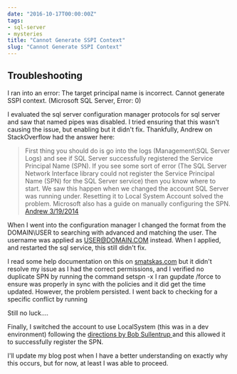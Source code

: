 ```yaml
---
date: "2016-10-17T00:00:00Z"
tags:
- sql-server
- mysteries
title: "Cannot Generate SSPI Context"
slug: "Cannot Generate SSPI Context"
---
```


## Troubleshooting

I ran into an error: The target principal name is incorrect.  Cannot generate SSPI context. (Microsoft SQL Server, Error: 0)

I evaluated the sql server configuration manager protocols for sql server and saw that named pipes was disabled. I tried ensuring that this wasn't causing the issue, but enabling but it didn't fix. Thankfully, Andrew on StackOverflow had the answer here:

> First thing you should do is go into the logs (Management\SQL Server Logs) and see if SQL Server successfully registered the Service Principal Name (SPN). If you see some sort of error (The SQL Server Network Interface library could not register the Service Principal Name (SPN) for the SQL Server service) then you know where to start.
> We saw this happen when we changed the account SQL Server was running under. Resetting it to Local System Account solved the problem. Microsoft also has a guide on manually configuring the SPN.
> [Andrew 3/19/2014](http://stackoverflow.com/a/22505719/68698)

When I went into the configuration manager I changed the format from the DOMAIN\USER to searching with advanced and matching the user. The username was applied as USER@DOMAIN.COM instead. When I applied, and restarted the sql service, this still didn't fix.

I read some help documentation on this on [smatskas.com](http://bit.ly/2dZG6p7) but it didn't resolve my issue as I had the correct permissions, and I verified no duplicate SPN by running the command setspn -x
I ran gupdate /force to ensure was properly in sync with the policies and it did get the time updated. However, the problem persisted. I went back to checking for a specific conflict by running

Still no luck....

Finally, I switched the account to use LocalSystem (this was in a dev environment) following the [directions by Bob Sullentrup ](http://dba.stackexchange.com/a/150447/7682) and this allowed it to successfully register the SPN.

I'll update my blog post when I have a better understanding on exactly why this occurs, but for now, at least I was able to proceed.
